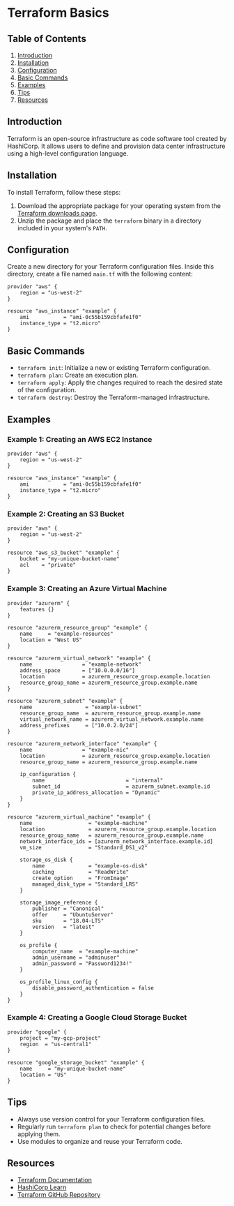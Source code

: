 # Terraform Basics

## Table of Contents
1. [Introduction](#introduction)
2. [Installation](#installation)
3. [Configuration](#configuration)
4. [Basic Commands](#basic-commands)
5. [Examples](#examples)
6. [Tips](#tips)
7. [Resources](#resources)

## Introduction
Terraform is an open-source infrastructure as code software tool created by HashiCorp. It allows users to define and provision data center infrastructure using a high-level configuration language.

## Installation
To install Terraform, follow these steps:
1. Download the appropriate package for your operating system from the [Terraform downloads page](https://www.terraform.io/downloads.html).
2. Unzip the package and place the `terraform` binary in a directory included in your system's `PATH`.

## Configuration
Create a new directory for your Terraform configuration files. Inside this directory, create a file named `main.tf` with the following content:

```hcl
provider "aws" {
    region = "us-west-2"
}

resource "aws_instance" "example" {
    ami           = "ami-0c55b159cbfafe1f0"
    instance_type = "t2.micro"
}
```

## Basic Commands
- `terraform init`: Initialize a new or existing Terraform configuration.
- `terraform plan`: Create an execution plan.
- `terraform apply`: Apply the changes required to reach the desired state of the configuration.
- `terraform destroy`: Destroy the Terraform-managed infrastructure.

## Examples
### Example 1: Creating an AWS EC2 Instance
```hcl
provider "aws" {
    region = "us-west-2"
}

resource "aws_instance" "example" {
    ami           = "ami-0c55b159cbfafe1f0"
    instance_type = "t2.micro"
}
```

### Example 2: Creating an S3 Bucket
```hcl
provider "aws" {
    region = "us-west-2"
}

resource "aws_s3_bucket" "example" {
    bucket = "my-unique-bucket-name"
    acl    = "private"
}
```
### Example 3: Creating an Azure Virtual Machine
```hcl
provider "azurerm" {
    features {}
}

resource "azurerm_resource_group" "example" {
    name     = "example-resources"
    location = "West US"
}

resource "azurerm_virtual_network" "example" {
    name                = "example-network"
    address_space       = ["10.0.0.0/16"]
    location            = azurerm_resource_group.example.location
    resource_group_name = azurerm_resource_group.example.name
}

resource "azurerm_subnet" "example" {
    name                 = "example-subnet"
    resource_group_name  = azurerm_resource_group.example.name
    virtual_network_name = azurerm_virtual_network.example.name
    address_prefixes     = ["10.0.2.0/24"]
}

resource "azurerm_network_interface" "example" {
    name                = "example-nic"
    location            = azurerm_resource_group.example.location
    resource_group_name = azurerm_resource_group.example.name

    ip_configuration {
        name                          = "internal"
        subnet_id                     = azurerm_subnet.example.id
        private_ip_address_allocation = "Dynamic"
    }
}

resource "azurerm_virtual_machine" "example" {
    name                  = "example-machine"
    location              = azurerm_resource_group.example.location
    resource_group_name   = azurerm_resource_group.example.name
    network_interface_ids = [azurerm_network_interface.example.id]
    vm_size               = "Standard_DS1_v2"

    storage_os_disk {
        name              = "example-os-disk"
        caching           = "ReadWrite"
        create_option     = "FromImage"
        managed_disk_type = "Standard_LRS"
    }

    storage_image_reference {
        publisher = "Canonical"
        offer     = "UbuntuServer"
        sku       = "18.04-LTS"
        version   = "latest"
    }

    os_profile {
        computer_name  = "example-machine"
        admin_username = "adminuser"
        admin_password = "Password1234!"
    }

    os_profile_linux_config {
        disable_password_authentication = false
    }
}
```

### Example 4: Creating a Google Cloud Storage Bucket
```hcl
provider "google" {
    project = "my-gcp-project"
    region  = "us-central1"
}

resource "google_storage_bucket" "example" {
    name     = "my-unique-bucket-name"
    location = "US"
}
```

## Tips
- Always use version control for your Terraform configuration files.
- Regularly run `terraform plan` to check for potential changes before applying them.
- Use modules to organize and reuse your Terraform code.

## Resources
- [Terraform Documentation](https://www.terraform.io/docs/index.html)
- [HashiCorp Learn](https://learn.hashicorp.com/terraform)
- [Terraform GitHub Repository](https://github.com/hashicorp/terraform)
